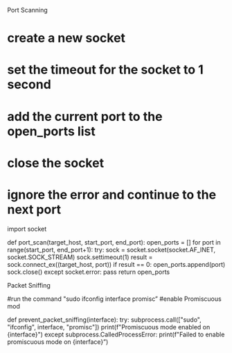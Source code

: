 Port Scanning

# create a new socket
# set the timeout for the socket to 1 second
#   add the current port to the open_ports list
#  close the socket
#  ignore the error and continue to the next port

import socket

def port_scan(target_host, start_port, end_port):
    open_ports = []
    for port in range(start_port, end_port+1):
        try:
            sock = socket.socket(socket.AF_INET, socket.SOCK_STREAM)
            sock.settimeout(1)
            result = sock.connect_ex((target_host, port))
            if result == 0:
                open_ports.append(port)
            sock.close()
        except socket.error:
            pass
    return open_ports


Packet Sniffing 

  #run the command "sudo ifconfig interface promisc”
  #enable Promiscuous mod

def prevent_packet_sniffing(interface):
    try:
        subprocess.call(["sudo", "ifconfig", interface, "promisc"])
        print(f"Promiscuous mode enabled on {interface}")
    except subprocess.CalledProcessError:
        print(f"Failed to enable promiscuous mode on {interface}”)
